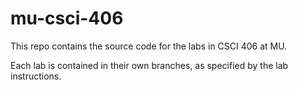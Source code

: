 # mu-csci-406

This repo contains the source code for the labs in CSCI 406 at MU.

Each lab is contained in their own branches, as specified by the lab instructions.

